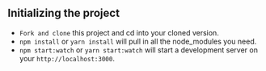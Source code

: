 ## Initializing the project

- `Fork and clone` this project and cd into your cloned version.
- `npm install` or `yarn install` will pull in all the node_modules you need.
- `npm start:watch` or `yarn start:watch` will start a development server on your `http://localhost:3000`.
